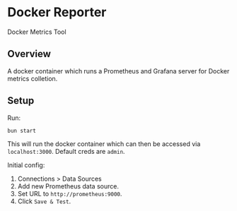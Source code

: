 # Docker Reporter
Docker Metrics Tool

## Overview

A docker container which runs a Prometheus and Grafana server for Docker metrics colletion.

## Setup

Run:

```shell
bun start
```

This will run the docker container which can then be accessed via `localhost:3000`.
Default creds are `admin`.

Initial config:

1. Connections > Data Sources
2. Add new Prometheus data source.
3. Set URL to `http://prometheus:9000`.
4. Click `Save & Test`.